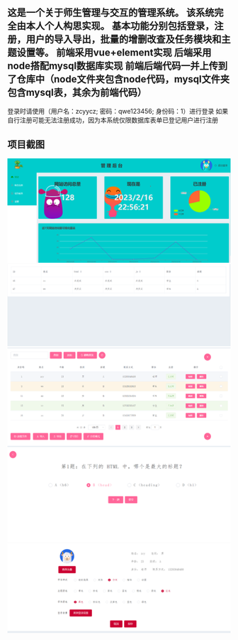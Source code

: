 这是一个关于师生管理与交互的管理系统。
该系统完全由本人个人构思实现。
基本功能分别包括登录，注册，用户的导入导出，批量的增删改查及任务模块和主题设置等。
前端采用vue+element实现
后端采用node搭配mysql数据库实现
前端后端代码一并上传到了仓库中（node文件夹包含node代码，mysql文件夹包含mysql表，其余为前端代码）
------------
登录时请使用（用户名：zcyycz; 密码：qwe123456; 身份码：1）进行登录
如果自行注册可能无法注册成功，因为本系统仅限数据库表单已登记用户进行注册

项目截图
-----------

![image](https://github.com/zcyyczzcyycz/myAdmin/blob/master/images/1.png)
![image](https://github.com/zcyyczzcyycz/myAdmin/blob/master/images/2.png)
![image](https://github.com/zcyyczzcyycz/myAdmin/blob/master/images/3.png)
![image](https://github.com/zcyyczzcyycz/myAdmin/blob/master/images/4.png)
![image](https://github.com/zcyyczzcyycz/myAdmin/blob/master/images/5.png)

